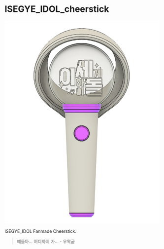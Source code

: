 # ISEGYE_IDOL_cheerstick

![mainImage](Imagefile/mainImage.PNG)

ISEGYE_IDOL Fanmade Cheerstick.

>얘들아... 어디까지 가... - 우왁굳